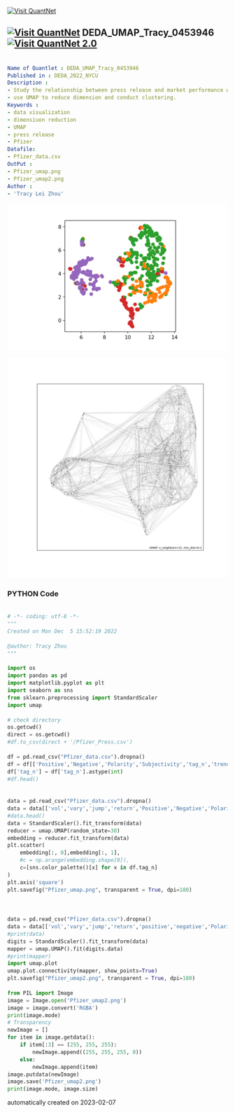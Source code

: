 [<img src="https://github.com/QuantLet/Styleguide-and-FAQ/blob/master/pictures/banner.png" width="888" alt="Visit QuantNet">](http://quantlet.de/)

## [<img src="https://github.com/QuantLet/Styleguide-and-FAQ/blob/master/pictures/qloqo.png" alt="Visit QuantNet">](http://quantlet.de/) **DEDA_UMAP_Tracy_0453946** [<img src="https://github.com/QuantLet/Styleguide-and-FAQ/blob/master/pictures/QN2.png" width="60" alt="Visit QuantNet 2.0">](http://quantlet.de/)

```yaml

Name of Quantlet : DEDA_UMAP_Tracy_0453946
Published in : DEDA_2022_NYCU
Description : 
- Study the relationship between press release and market performance with the case of Pfizer during the pandemic.
- use UMAP to reduce dimension and conduct clustering. 
Keywords :
- data visualization
- dimensiuon reduction
- UMAP
- press release
- Pfizer
Datafile:
- Pfizer_data.csv
OutPut :
- Pfizer_umap.png
- Pfizer_umap2.png
Author : 
- 'Tracy Lei Zhou'

```

![Picture1](Pfizer_umap.png)

![Picture2](Pfizer_umap2.png)

### PYTHON Code
```python

# -*- coding: utf-8 -*-
"""
Created on Mon Dec  5 15:52:19 2022

@author: Tracy Zhou
"""

import os
import pandas as pd
import matplotlib.pyplot as plt
import seaborn as sns
from sklearn.preprocessing import StandardScaler
import umap

# check directory
os.getcwd()
direct = os.getcwd()
#df.to_csv(direct + '/Pfizer_Press.csv')

df = pd.read_csv("Pfizer_data.csv").dropna()
df = df[['Positive','Negative','Polarity','Subjectivity','tag_n','trends', 'vary','jump','return', 'vol','year','win']]
df['tag_n'] = df['tag_n'].astype(int)
#df.head()


data = pd.read_csv("Pfizer_data.csv").dropna()
data = data[['vol','vary','jump','return','Positive','Negative','Polarity','Subjectivity','tag_n','trends']]
#data.head()
data = StandardScaler().fit_transform(data)
reducer = umap.UMAP(random_state=30)
embedding = reducer.fit_transform(data)
plt.scatter(
    embedding[:, 0],embedding[:, 1],
    #c = np.arange(embedding.shape[0]),
    c=[sns.color_palette()[x] for x in df.tag_n]
)
plt.axis('square')
plt.savefig("Pfizer_umap.png", transparent = True, dpi=180)



data = pd.read_csv("Pfizer_data.csv").dropna()
data = data[['vol','vary','jump','return','positive','negative','Polarity','Subjectivity','tag_n','trends']]
#print(data)
digits = StandardScaler().fit_transform(data)
mapper = umap.UMAP().fit(digits.data)
#print(mapper)
import umap.plot
umap.plot.connectivity(mapper, show_points=True)
plt.savefig("Pfizer_umap2.png", transparent = True, dpi=180)

from PIL import Image
image = Image.open('Pfizer_umap2.png')
image = image.convert('RGBA')
print(image.mode)
# Transparency
newImage = []
for item in image.getdata():
    if item[:3] == (255, 255, 255):
        newImage.append((255, 255, 255, 0))
    else:
        newImage.append(item)
image.putdata(newImage)
image.save('Pfizer_umap2.png')
print(image.mode, image.size)
```

automatically created on 2023-02-07